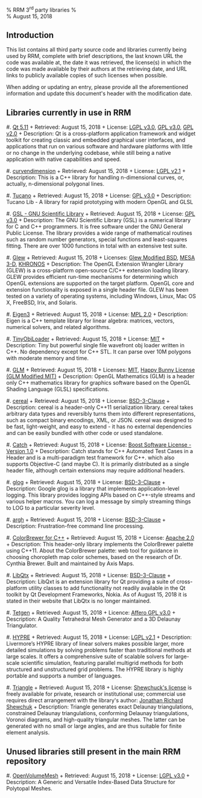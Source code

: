 % RRM $3^{\text{rd}}$ party libraries
%  
% August 15, 2018


## Introduction 

This list contains all third party source code and libraries currently being
used by RRM, complete with brief descriptions, the last known URL the code was
available at, the date it was retrieved, the license(s) in which the code was
made available by their authors at the retrieving date, and URL links to
publicly available copies of such licenses when possible.  

When adding or updating an entry, please provide all the aforementioned
information and update this document's header with the modification date.  


## Libraries currently in use in RRM

#. [Qt 5.11](https://www.qt.io/)
    + Retrieved: August 15, 2018
    + License: [LGPL v3.0], [GPL v3.0], [GPL v2.0]
    + Description: Qt is a cross-platform application framework and widget
      toolkit for creating classic and embedded graphical user interfaces, and
      applications that run on various software and hardware platforms with
      little or no change in the underlying codebase, while still being a
      native application with native capabilities and speed.

#. [curvendimension](https://github.com/esperanc/curvendimension)
    + Retrieved: August 15, 2018
    + License: [LGPL v2.1]
    + Description: This is a C++ library for handling n-dimensional curves, or,
      actually, n-dimensional polygonal lines.

#. [Tucano](https://github.com/LCG-UFRJ/tucano)
    + Retrieved: August 15, 2018
    + License: [GPL v3.0]
    + Description: Tucano Lib - A library for rapid prototyping with modern
      OpenGL and GLSL

#. [GSL - GNU Scientific Library](https://www.gnu.org/software/gsl/)
    + Retrieved: August 15, 2018
    + License: [GPL v3.0]
    + Description: The GNU Scientific Library (GSL) is a numerical library for
      C and C++ programmers. It is free software under the GNU General Public
      License.  The library provides a wide range of mathematical routines such
      as random number generators, special functions and least-squares fitting.
      There are over 1000 functions in total with an extensive test suite.

#. [Glew](http://glew.sourceforge.net/glew.txt)
    + Retrieved: August 15, 2018
    + Licenses: [Glew Modified BSD], [MESA 3-D], [KHRONOS]
    + Description: The OpenGL Extension Wrangler Library (GLEW) is a
      cross-platform open-source C/C++ extension loading library. GLEW provides
      efficient run-time mechanisms for determining which OpenGL extensions are
      supported on the target platform. OpenGL core and extension functionality
      is exposed in a single header file. GLEW has been tested on a variety of
      operating systems, including Windows, Linux, Mac OS X, FreeBSD, Irix, and
      Solaris.

#. [Eigen3](http://eigen.tuxfamily.org/index.php?title=Main_Page)
    + Retrieved: August 15, 2018
    + License: [MPL 2.0]
    + Description: Eigen is a C++ template library for linear algebra:
      matrices, vectors, numerical solvers, and related algorithms.

#. [TinyObjLoader](https://github.com/syoyo/tinyobjloader)
    + Retrieved: August 15, 2018
    + License: [MIT]
    + Description: Tiny but powerful single file wavefront obj loader written
      in C++. No dependency except for C++ STL. It can parse over 10M polygons
      with moderate memory and time.

#. [GLM](https://glm.g-truc.net/0.9.9/index.html) 
    + Retrieved: August 15, 2018
    + Licenses: [MIT], [Happy Bunny License (GLM Modified MIT)]
    + Description: OpenGL Mathematics (GLM) is a header only C++ mathematics
      library for graphics software based on the OpenGL Shading Language (GLSL)
      specifications.

#. [cereal](https://github.com/USCiLab/cereal) 
    + Retrieved: August 15, 2018
    + License: [BSD-3-Clause]
    + Description: cereal is a header-only C++11 serialization library. cereal
      takes arbitrary data types and reversibly turns them into different
      representations, such as compact binary encodings, XML, or JSON. cereal
      was designed to be fast, light-weight, and easy to extend - it has no
      external dependencies and can be easily bundled with other code or used
      standalone.

#. [Catch](https://github.com/catchorg/Catch2)
    + Retrieved: August 15, 2018
    + License: [Boost Software License - Version 1.0]
    + Description: Catch stands for C++ Automated Test Cases in a Header and is
      a multi-paradigm test framework for C++. which also supports Objective-C
      (and maybe C). It is primarily distributed as a single header file,
      although certain extensions may require additional headers.

#. [glog](https://github.com/google/glog)
    + Retrieved: August 15, 2018
    + License: [BSD-3-Clause]
    + Description: Google glog is a library that implements application-level
      logging.  This library provides logging APIs based on C++-style streams
      and various helper macros.  You can log a message by simply streaming
      things to LOG to a particular severity level.

#. [argh](https://github.com/adishavit/argh)
    + Retrieved: August 15, 2018
    + License: [BSD-3-Clause]
    + Description: Frustration-free command line processing.

#. [ColorBrewer for C++](https://github.com/schulzch/colorbrewercpp)
    + Retrieved: August 15, 2018
    + License: [Apache 2.0]
    + Description: This header-only library implements the ColorBrewer palette
      using C++11.  About the ColorBrewer palette: web tool for guidance in
      choosing choropleth map color schemes, based on the research of Dr.
      Cynthia Brewer. Built and maintained by Axis Maps.

#. [LibQtx](https://bitbucket.org/libqxt/libqxt/overview)
    + Retrieved: August 15, 2018
    + License: [BSD-3-Clause]
    + Description: LibQxt is an extension library for Qt providing a suite of
      cross-platform utility classes to add functionality not readily available
      in the Qt toolkit by Qt Development Frameworks, Nokia. As of August 15,
      2018 it is stated in their website that LibQtx is no longer maintained.  

#. [Tetgen](http://wias-berlin.de/software/index.jsp?id=TetGen&lang=1)
    + Retrieved: August 15, 2018
    + Licence: [Affero GPL v3.0]
    + Description: A Quality Tetrahedral Mesh Generator and a 3D Delaunay
      Triangulator.

#. [HYPRE](https://computation.llnl.gov/projects/hypre-scalable-linear-solvers-multigrid-methods)
    + Retrieved: August 15, 2018
    + License: [LGPL v2.1]
    + Description: Livermore’s HYPRE library of linear solvers makes possible
      larger, more detailed simulations by solving problems faster than
      traditional methods at large scales. It offers a comprehensive suite of
      scalable solvers for large-scale scientific simulation, featuring
      parallel multigrid methods for both structured and unstructured grid
      problems. The HYPRE library is highly portable and supports a number of
      languages.

#. [Triangle](https://www.cs.cmu.edu/~quake/triangle.html)
    + Retrieved: August 15, 2018
    + License: [Shewchuck's license] is freely available for private, research or
      institutional use; commercial use requires direct arrangement with
      the library's author: [Jonathan Richard Shewchuk](jrs@cs.berkeley.edu)
    + Description: Triangle generates exact Delaunay triangulations,
      constrained Delaunay triangulations, conforming Delaunay triangulations,
      Voronoi diagrams, and high-quality triangular meshes. The latter can be
      generated with no small or large angles, and are thus suitable for finite
      element analysis. 

## Unused libraries still present in the main RRM repository

#. [OpenVolumeMesh](https://www.openvolumemesh.org)
    + Retrieved: August 15, 2018
    + License: [LGPL v3.0]
    + Description: A Generic and Versatile Index-Based Data Structure for
      Polytopal Meshes.


[LGPL v2.1]: https://www.gnu.org/licenses/old-licenses/lgpl-2.1.en.html
[LGPL v3.0]: https://www.gnu.org/licenses/lgpl-3.0.en.html 
[GPL v2.0]: https://www.gnu.org/licenses/old-licenses/gpl-2.0.en.html
[GPL v3.0]: https://www.gnu.org/licenses/gpl.html
[Affero GPL v3.0]: https://www.gnu.org/licenses/agpl-3.0.en.html
[Apache 2.0]: https://www.apache.org/licenses/LICENSE-2.0
[Boost Software License - Version 1.0]: https://www.boost.org/LICENSE_1_0.txt
[BSD-3-Clause]: https://opensource.org/licenses/BSD-3-Clause
[MIT]: https://opensource.org/licenses/MIT
[MPL 2.0]: https://www.mozilla.org/en-US/MPL/2.0/
[Glew Modified BSD]: http://glew.sourceforge.net/glew.txt
[MESA 3-D]: http://glew.sourceforge.net/mesa.txt
[KHRONOS]: http://glew.sourceforge.net/khronos.txt
[Happy Bunny License (GLM Modified MIT)]: http://glm.g-truc.net/copying.txt
[Shewchuck's license]: https://www.cs.cmu.edu/~quake/triangle.html

